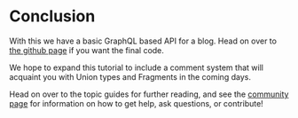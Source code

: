 # Conclusion

With this we have a basic GraphQL based API for a blog. Head on over
to [the github page](https://github.com/absinthe-graphql/absinthe_example) if
you want the final code.

We hope to expand this tutorial to include a comment system that will
acquaint you with Union types and Fragments in the coming days.

Head on over to the topic guides for further reading, and see
the [community page](community.html) for information
on how to get help, ask questions, or contribute!
